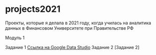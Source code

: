 # projects2021
Проекты, которые я делала в 2021 году, когда училась на аналитика данных в Финансовом Университете при Правительстве РФ


Модуль 1

Задание 1 [Ссылка на Google Data Studio](https://datastudio.google.com/reporting/66fecbf3-ca2e-4153-9d6f-a00bb0814aa0/page/GjgQC)
Задание 2 [Задание 2] 

